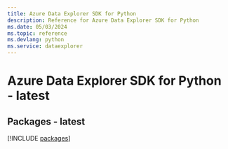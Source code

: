 ```yaml
---
title: Azure Data Explorer SDK for Python
description: Reference for Azure Data Explorer SDK for Python
ms.date: 05/03/2024
ms.topic: reference
ms.devlang: python
ms.service: dataexplorer
---
```

# Azure Data Explorer SDK for Python - latest
## Packages - latest
[!INCLUDE [packages](data-explorer-index.md)]
